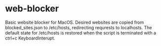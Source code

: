 # web-blocker
Basic website blocker for MacOS.
Desired websites are copied from blocked_sites.json to /etc/hosts, redirecting requrests to localhosts. The default state for /etc/hosts is restored when the script is terminated with a ctrl+c KeyboardInterupt.
